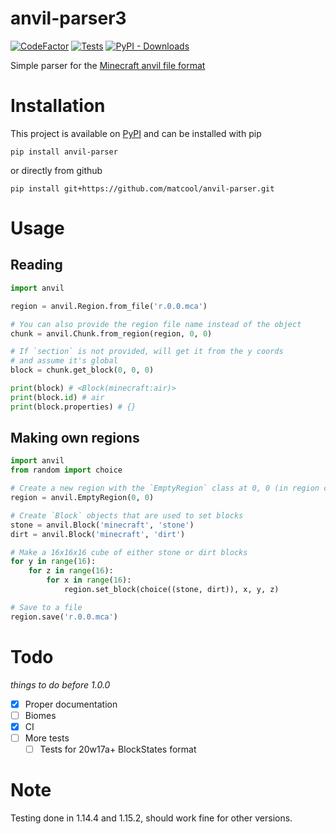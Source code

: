 # anvil-parser3

[![CodeFactor](https://www.codefactor.io/repository/github/voyager-2021/anvil-parser3/badge/master)](https://www.codefactor.io/repository/github/voyager-2021/anvil-parser3/overview/master)
[![Tests](https://github.com/voyager-2021/anvil-parser3/actions/workflows/run-pytest.yml/badge.svg)](https://github.com/voyager-2021/anvil-parser3/actions/workflows/run-pytest.yml)
[![PyPI - Downloads](https://img.shields.io/pypi/dm/anvil-parser3)](https://pypi.org/project/anvil-parser3/)

Simple parser for the [Minecraft anvil file format](https://minecraft.gamepedia.com/Anvil_file_format)
# Installation
This project is available on [PyPI](https://pypi.org/project/anvil-parser3/) and can be installed with pip
```
pip install anvil-parser
```
or directly from github
```
pip install git+https://github.com/matcool/anvil-parser.git
```
# Usage
## Reading
```python
import anvil

region = anvil.Region.from_file('r.0.0.mca')

# You can also provide the region file name instead of the object
chunk = anvil.Chunk.from_region(region, 0, 0)

# If `section` is not provided, will get it from the y coords
# and assume it's global
block = chunk.get_block(0, 0, 0)

print(block) # <Block(minecraft:air)>
print(block.id) # air
print(block.properties) # {}
```
## Making own regions
```python
import anvil
from random import choice

# Create a new region with the `EmptyRegion` class at 0, 0 (in region coords)
region = anvil.EmptyRegion(0, 0)

# Create `Block` objects that are used to set blocks
stone = anvil.Block('minecraft', 'stone')
dirt = anvil.Block('minecraft', 'dirt')

# Make a 16x16x16 cube of either stone or dirt blocks
for y in range(16):
    for z in range(16):
        for x in range(16):
            region.set_block(choice((stone, dirt)), x, y, z)

# Save to a file
region.save('r.0.0.mca')
```
# Todo
*things to do before 1.0.0*
- [x] Proper documentation
- [ ] Biomes
- [x] CI
- [ ] More tests
  - [ ] Tests for 20w17a+ BlockStates format
# Note
Testing done in 1.14.4 and 1.15.2, should work fine for other versions.
